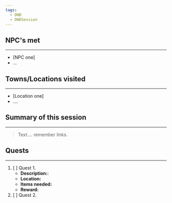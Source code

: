 ```yaml
---
tags:
  - DND
  - DNDSession
---
```


## NPC's met
---
- [NPC one]
- ...
## Towns/Locations visited
---
* [Location one]
* ....

## Summary of this session
---
> Text.... remember links.

## Quests
---
1. [ ] Quest 1.
	- **Description:**:
	- **Location:**
	- **Items needed:**
	- **Reward:** 
2. [ ] Quest 2.